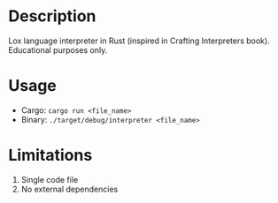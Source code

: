 # Description
Lox language interpreter in Rust (inspired in Crafting Interpreters book).  
Educational purposes only.

# Usage
- Cargo: ```cargo run <file_name>```
- Binary: ```./target/debug/interpreter <file_name>```

# Limitations
1. Single code file 
2. No external dependencies




